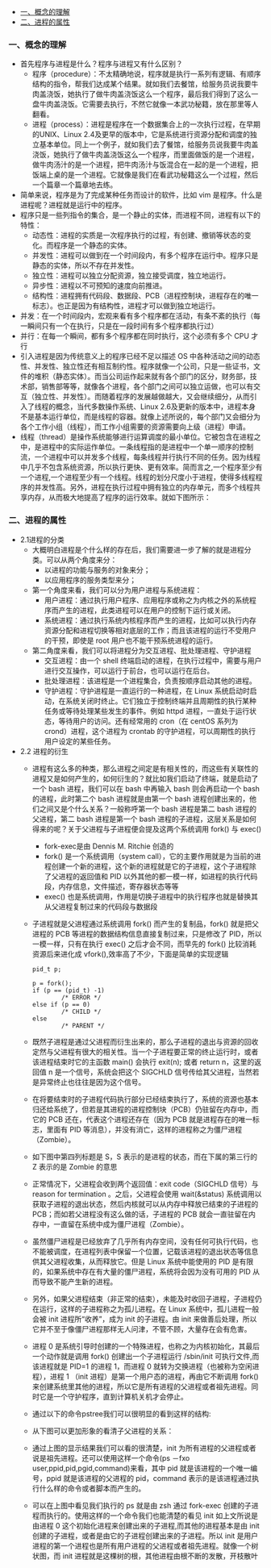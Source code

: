 <!-- TOC -->

- [一、概念的理解](#一概念的理解)
- [二、进程的属性](#二进程的属性)

<!-- /TOC -->
### 一、概念的理解
- 首先程序与进程是什么？程序与进程又有什么区别？
    - 程序（procedure）：不太精确地说，程序就是执行一系列有逻辑、有顺序结构的指令，帮我们达成某个结果。就如我们去餐馆，给服务员说我要牛肉盖浇饭，她执行了做牛肉盖浇饭这么一个程序，最后我们得到了这么一盘牛肉盖浇饭。它需要去执行，不然它就像一本武功秘籍，放在那里等人翻看。
    - 进程（process）：进程是程序在一个数据集合上的一次执行过程，在早期的UNIX、Linux 2.4及更早的版本中，它是系统进行资源分配和调度的独立基本单位。同上一个例子，就如我们去了餐馆，给服务员说我要牛肉盖浇饭，她执行了做牛肉盖浇饭这么一个程序，而里面做饭的是一个进程，做牛肉汤汁的是一个进程，把牛肉汤汁与饭混合在一起的是一个进程，把饭端上桌的是一个进程。它就像是我们在看武功秘籍这么一个过程，然后一个篇章一个篇章地去练。
- 简单来说，程序是为了完成某种任务而设计的软件，比如 vim 是程序。什么是进程呢？进程就是运行中的程序。
- 程序只是一些列指令的集合，是一个静止的实体，而进程不同，进程有以下的特性：
    - 动态性：进程的实质是一次程序执行的过程，有创建、撤销等状态的变化。而程序是一个静态的实体。
    - 并发性：进程可以做到在一个时间段内，有多个程序在运行中。程序只是静态的实体，所以不存在并发性。
    - 独立性：进程可以独立分配资源，独立接受调度，独立地运行。
    - 异步性：进程以不可预知的速度向前推进。
    - 结构性：进程拥有代码段、数据段、PCB（进程控制块，进程存在的唯一标志）。也正是因为有结构性，进程才可以做到独立地运行。
- 并发：在一个时间段内，宏观来看有多个程序都在活动，有条不紊的执行（每一瞬间只有一个在执行，只是在一段时间有多个程序都执行过）
- 并行：在每一个瞬间，都有多个程序都在同时执行，这个必须有多个 CPU 才行
- 引入进程是因为传统意义上的程序已经不足以描述 OS 中各种活动之间的动态性、并发性、独立性还有相互制约性。程序就像一个公司，只是一些证书，文件的堆积（静态实体）。而当公司运作起来就有各个部门的区分，财务部，技术部，销售部等等，就像各个进程，各个部门之间可以独立运做，也可以有交互（独立性、并发性）。而随着程序的发展越做越大，又会继续细分，从而引入了线程的概念，当代多数操作系统、Linux 2.6及更新的版本中，进程本身不是基本运行单位，而是线程的容器。就像上述所说的，每个部门又会细分为各个工作小组（线程），而工作小组需要的资源需要向上级（进程）申请。
- 线程（thread）是操作系统能够进行运算调度的最小单位。它被包含在进程之中，是进程中的实际运作单位。一条线程指的是进程中一个单一顺序的控制流，一个进程中可以并发多个线程，每条线程并行执行不同的任务。因为线程中几乎不包含系统资源，所以执行更快、更有效率。简而言之,一个程序至少有一个进程,一个进程至少有一个线程。线程的划分尺度小于进程，使得多线程程序的并发性高。另外，进程在执行过程中拥有独立的内存单元，而多个线程共享内存，从而极大地提高了程序的运行效率。就如下图所示：

### 二、进程的属性
- 2.1进程的分类
    - 大概明白进程是个什么样的存在后，我们需要进一步了解的就是进程分类。可以从两个角度来分：
        - 以进程的功能与服务的对象来分；
        - 以应用程序的服务类型来分；
    - 第一个角度来看，我们可以分为用户进程与系统进程：
        - 用户进程：通过执行用户程序、应用程序或称之为内核之外的系统程序而产生的进程，此类进程可以在用户的控制下运行或关闭。
        - 系统进程：通过执行系统内核程序而产生的进程，比如可以执行内存资源分配和进程切换等相对底层的工作；而且该进程的运行不受用户的干预，即使是 root 用户也不能干预系统进程的运行。
    - 第二角度来看，我们可以将进程分为交互进程、批处理进程、守护进程
        - 交互进程：由一个 shell 终端启动的进程，在执行过程中，需要与用户进行交互操作，可以运行于前台，也可以运行在后台。
        - 批处理进程：该进程是一个进程集合，负责按顺序启动其他的进程。
        - 守护进程：守护进程是一直运行的一种进程，在 Linux 系统启动时启动，在系统关闭时终止。它们独立于控制终端并且周期性的执行某种任务或等待处理某些发生的事件。例如 httpd 进程，一直处于运行状态，等待用户的访问。还有经常用的 cron（在 centOS 系列为 crond）进程，这个进程为 crontab 的守护进程，可以周期性的执行用户设定的某些任务。
- 2.2 进程的衍生
    - 进程有这么多的种类，那么进程之间定是有相关性的，而这些有关联性的进程又是如何产生的，如何衍生的？就比如我们启动了终端，就是启动了一个 bash 进程，我们可以在 bash 中再输入 bash 则会再启动一个 bash 的进程，此时第二个 bash 进程就是由第一个 bash 进程创建出来的，他们之间又是个什么关系？一般称呼第一个 bash 进程是第二 bash 进程的父进程，第二 bash 进程是第一个 bash 进程的子进程，这层关系是如何得来的呢？关于父进程与子进程便会提及这两个系统调用 fork() 与 exec()
        - fork-exec是由 Dennis M. Ritchie 创造的
        - fork() 是一个系统调用（system call），它的主要作用就是为当前的进程创建一个新的进程，这个新的进程就是它的子进程，这个子进程除了父进程的返回值和 PID 以外其他的都一模一样，如进程的执行代码段，内存信息，文件描述，寄存器状态等等
        - exec() 也是系统调用，作用是切换子进程中的执行程序也就是替换其从父进程复制过来的代码段与数据段
    - 子进程就是父进程通过系统调用 fork() 而产生的复制品，fork() 就是把父进程的 PCB 等进程的数据结构信息直接复制过来，只是修改了 PID，所以一模一样，只有在执行 exec() 之后才会不同，而早先的 fork() 比较消耗资源后来进化成 vfork(),效率高了不少，下面是简单的实现逻辑
        ```
        pid_t p;

        p = fork();
        if (p == (pid_t) -1)
                /* ERROR */
        else if (p == 0)
                /* CHILD */
        else
                /* PARENT */
        ```
    - 既然子进程是通过父进程而衍生出来的，那么子进程的退出与资源的回收定然与父进程有很大的相关性。当一个子进程要正常的终止运行时，或者该进程结束时它的主函数 main() 会执行 exit(n); 或者 return n，这里的返回值 n 是一个信号，系统会把这个 SIGCHLD 信号传给其父进程，当然若是异常终止也往往是因为这个信号。
    - 在将要结束时的子进程代码执行部分已经结束执行了，系统的资源也基本归还给系统了，但若是其进程的进程控制块（PCB）仍驻留在内存中，而它的 PCB 还在，代表这个进程还存在（因为 PCB 就是进程存在的唯一标志，里面有 PID 等消息），并没有消亡，这样的进程称之为僵尸进程（Zombie）。
    - 如下图中第四列标题是 S，S 表示的是进程的状态，而在下属的第三行的 Z 表示的是 Zombie 的意思

    - 正常情况下，父进程会收到两个返回值：exit code（SIGCHLD 信号）与 reason for termination 。之后，父进程会使用 wait(&status) 系统调用以获取子进程的退出状态，然后内核就可以从内存中释放已结束的子进程的 PCB；而如若父进程没有这么做的话，子进程的 PCB 就会一直驻留在内存中，一直留在系统中成为僵尸进程（Zombie）。
    - 虽然僵尸进程是已经放弃了几乎所有内存空间，没有任何可执行代码，也不能被调度，在进程列表中保留一个位置，记载该进程的退出状态等信息供其父进程收集，从而释放它。但是 Linux 系统中能使用的 PID 是有限的，如果系统中存在有大量的僵尸进程，系统将会因为没有可用的 PID 从而导致不能产生新的进程。
    - 另外，如果父进程结束（非正常的结束），未能及时收回子进程，子进程仍在运行，这样的子进程称之为孤儿进程。在 Linux 系统中，孤儿进程一般会被 init 进程所“收养”，成为 init 的子进程。由 init 来做善后处理，所以它并不至于像僵尸进程那样无人问津，不管不顾，大量存在会有危害。
    - 进程 0 是系统引导时创建的一个特殊进程，也称之为内核初始化，其最后一个动作就是调用 fork() 创建出一个子进程运行 /sbin/init 可执行文件,而该进程就是 PID=1 的进程 1，而进程 0 就转为交换进程（也被称为空闲进程），进程 1 （init 进程）是第一个用户态的进程，再由它不断调用 fork() 来创建系统里其他的进程，所以它是所有进程的父进程或者祖先进程。同时它是一个守护程序，直到计算机关机才会停止。
    - 通过以下的命令pstree我们可以很明显的看到这样的结构:

    - 从下图可以更加形象的看清子父进程的关系：

    - 通过上图的显示结果我们可以看的很清楚，init 为所有进程的父进程或者说是祖先进程。还可以使用这样一个命令(ps －fxo user,ppid,pid,pgid,command)来看，其中 pid 就是该进程的一个唯一编号，ppid 就是该进程的父进程的 pid，command 表示的是该进程通过执行什么样的命令或者脚本而产生的。

    - 可以在上图中看见我们执行的 ps 就是由 zsh 通过 fork-exec 创建的子进程而执行的。使用这样的一个命令我们也能清楚的看见 init 如上文所说是由进程 0 这个初始化进程来创建出来的子进程,而其他的进程基本是由 init 创建的子进程，或者是由它的子进程创建出来的子进程。所以 init 是用户进程的第一个进程也是所有用户进程的父进程或者祖先进程。就像一个树状图，而 init 进程就是这棵树的根，其他进程由根不断的发散，开枝散叶




